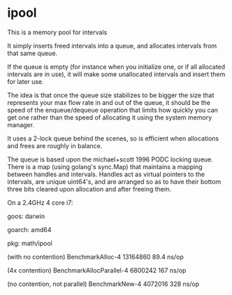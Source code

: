 # ipool

This is a memory pool for intervals


It simply inserts freed intervals into a queue, and allocates intervals from that same queue.


If the queue is empty (for instance when you initialize one, or if all allocated intervals are in use), it will make some unallocated intervals and insert them for later use.


The idea is that once the queue size stabilizes to be bigger the size that represents
your max flow rate in and out of the queue, it should be the speed of the enqueue/dequeue
operation that limits how quickly you can get one rather than the speed of allocating it using the system memory manager.


It uses a 2-lock queue behind the scenes, so is efficient when allocations and frees are roughly in balance.


The queue is based upon the michael+scott 1996 PODC locking queue. There is a map (using golang's sync.Map) that maintains a mapping between handles and intervals. Handles act as virtual pointers to the intervals, are unique uint64's, and are arranged so as to have their bottom three bits cleared upon allocation and after freeing them.


On a 2.4GHz 4 core i7:

goos: darwin

goarch: amd64

pkg: math/ipool

(with no contention)		BenchmarkAlloc-4           	13164860	 89.4 ns/op

(4x contention)      		BenchmarkAllocParallel-4   	 6800242	167 ns/op

(no contention, not parallel) 	BenchmarkNew-4             	 4072016	328 ns/op


